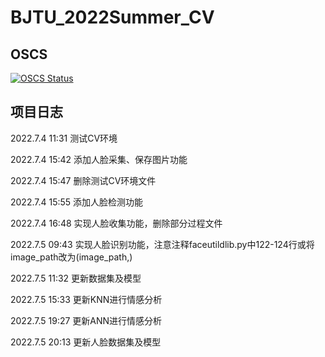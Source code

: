 # BJTU_2022Summer_CV

## OSCS
[![OSCS Status](https://www.oscs1024.com/platform/badge/HillJiang1/BJTU_2022Summer_CV.svg?size=large)](https://www.oscs1024.com/project/HillJiang1/BJTU_2022Summer_CV?ref=badge_large)

## 项目日志
2022.7.4 11:31
测试CV环境

2022.7.4 15:42
添加人脸采集、保存图片功能

2022.7.4 15:47
删除测试CV环境文件

2022.7.4 15:55
添加人脸检测功能

2022.7.4 16:48
实现人脸收集功能，删除部分过程文件

2022.7.5 09:43
实现人脸识别功能，注意注释faceutildlib.py中122-124行或将image_path改为(image_path,)

2022.7.5 11:32
更新数据集及模型

2022.7.5 15:33
更新KNN进行情感分析

2022.7.5 19:27
更新ANN进行情感分析

2022.7.5 20:13
更新人脸数据集及模型
